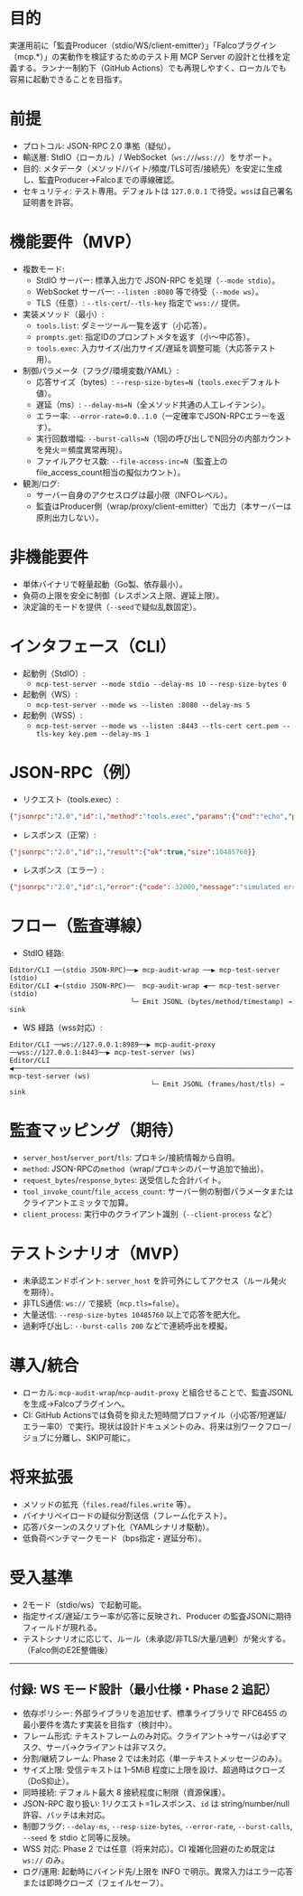 # 目的

実運用前に「監査Producer（stdio/WS/client-emitter）」「Falcoプラグイン（mcp.*）」の実動作を検証するためのテスト用 MCP Server の設計と仕様を定義する。ランナー制約下（GitHub Actions）でも再現しやすく、ローカルでも容易に起動できることを目指す。

# 前提

- プロトコル: JSON-RPC 2.0 準拠（疑似）。
- 輸送層: StdIO（ローカル）/ WebSocket（`ws://`/`wss://`）をサポート。
- 目的: メタデータ（メソッド/バイト/頻度/TLS可否/接続先）を安定に生成し、監査Producer→Falcoまでの導線確認。
- セキュリティ: テスト専用。デフォルトは `127.0.0.1` で待受。`wss`は自己署名証明書を許容。

# 機能要件（MVP）

- 複数モード:
  - StdIO サーバー: 標準入出力で JSON-RPC を処理（`--mode stdio`）。
  - WebSocket サーバー: `--listen :8080` 等で待受（`--mode ws`）。
  - TLS（任意）: `--tls-cert`/`--tls-key` 指定で `wss://` 提供。
- 実装メソッド（最小）:
  - `tools.list`: ダミーツール一覧を返す（小応答）。
  - `prompts.get`: 指定IDのプロンプトメタを返す（小～中応答）。
  - `tools.exec`: 入力サイズ/出力サイズ/遅延を調整可能（大応答テスト用）。
- 制御パラメータ（フラグ/環境変数/YAML）:
  - 応答サイズ（bytes）: `--resp-size-bytes=N`（`tools.exec`デフォルト値）。
  - 遅延（ms）: `--delay-ms=N`（全メソッド共通の人工レイテンシ）。
  - エラー率: `--error-rate=0.0..1.0`（一定確率でJSON-RPCエラーを返す）。
  - 実行回数増幅: `--burst-calls=N`（1回の呼び出しでN回分の内部カウントを発火＝頻度異常再現）。
  - ファイルアクセス数: `--file-access-inc=N`（監査上のfile_access_count相当の擬似カウント）。
- 観測/ログ:
  - サーバー自身のアクセスログは最小限（INFOレベル）。
  - 監査はProducer側（wrap/proxy/client-emitter）で出力（本サーバーは原則出力しない）。

# 非機能要件

- 単体バイナリで軽量起動（Go製、依存最小）。
- 負荷の上限を安全に制御（レスポンス上限、遅延上限）。
- 決定論的モードを提供（`--seed`で疑似乱数固定）。

# インタフェース（CLI）

- 起動例（StdIO）:
  - `mcp-test-server --mode stdio --delay-ms 10 --resp-size-bytes 0`
- 起動例（WS）:
  - `mcp-test-server --mode ws --listen :8080 --delay-ms 5`
- 起動例（WSS）:
  - `mcp-test-server --mode ws --listen :8443 --tls-cert cert.pem --tls-key key.pem --delay-ms 1`

# JSON-RPC（例）

- リクエスト（tools.exec）:
```json
{"jsonrpc":"2.0","id":1,"method":"tools.exec","params":{"cmd":"echo","payload":"..."}}
```
- レスポンス（正常）:
```json
{"jsonrpc":"2.0","id":1,"result":{"ok":true,"size":10485760}}
```
- レスポンス（エラー）:
```json
{"jsonrpc":"2.0","id":1,"error":{"code":-32000,"message":"simulated error"}}
```

# フロー（監査導線）

- StdIO 経路:
```
Editor/CLI ──(stdio JSON-RPC)──▶ mcp-audit-wrap ──▶ mcp-test-server (stdio)
Editor/CLI ◀─(stdio JSON-RPC)──  mcp-audit-wrap ◀── mcp-test-server (stdio)
                              └─ Emit JSONL (bytes/method/timestamp) → sink
```
- WS 経路（wss対応）:
```
Editor/CLI ──ws://127.0.0.1:8989──▶ mcp-audit-proxy ──wss://127.0.0.1:8443──▶ mcp-test-server (ws)
Editor/CLI ◀──────────────────────────────────────────────────────────────────────── mcp-test-server (ws)
                                   └─ Emit JSONL (frames/host/tls) → sink
```

# 監査マッピング（期待）

- `server_host`/`server_port`/`tls`: プロキシ/接続情報から自明。
- `method`: JSON-RPCの`method`（wrap/プロキシのパーサ追加で抽出）。
- `request_bytes`/`response_bytes`: 送受信した合計バイト。
- `tool_invoke_count`/`file_access_count`: サーバー側の制御パラメータまたはクライアントエミッタで加算。
- `client_process`: 実行中のクライアント識別（`--client-process` など）

# テストシナリオ（MVP）

- 未承認エンドポイント: `server_host` を許可外にしてアクセス（ルール発火を期待）。
- 非TLS通信: `ws://` で接続（`mcp.tls=false`）。
- 大量送信: `--resp-size-bytes 10485760` 以上で応答を肥大化。
- 過剰呼び出し: `--burst-calls 200` などで連続呼出を模擬。

# 導入/統合

- ローカル: `mcp-audit-wrap`/`mcp-audit-proxy` と組合せることで、監査JSONLを生成→Falcoプラグインへ。
- CI: GitHub Actionsでは負荷を抑えた短時間プロファイル（小応答/短遅延/エラー率0）で実行。現状は設計ドキュメントのみ、将来は別ワークフロー/ジョブに分離し、SKIP可能に。

# 将来拡張

- メソッドの拡充（`files.read`/`files.write` 等）。
- バイナリペイロードの疑似分割送信（フレーム化テスト）。
- 応答パターンのスクリプト化（YAMLシナリオ駆動）。
- 低負荷ベンチマークモード（bps指定・遅延分布）。

# 受入基準

- 2モード（stdio/ws）で起動可能。
- 指定サイズ/遅延/エラー率が応答に反映され、Producer の監査JSONに期待フィールドが現れる。
- テストシナリオに応じて、ルール（未承認/非TLS/大量/過剰）が発火する。（Falco側のE2E整備後）

---

## 付録: WS モード設計（最小仕様・Phase 2 追記）

- 依存ポリシー: 外部ライブラリを追加せず、標準ライブラリで RFC6455 の最小要件を満たす実装を目指す（検討中）。
- フレーム形式: テキストフレームのみ対応。クライアント→サーバは必ずマスク、サーバ→クライアントは非マスク。
- 分割/継続フレーム: Phase 2 では未対応（単一テキストメッセージのみ）。
- サイズ上限: 受信テキストは 1–5MiB 程度に上限を設け、超過時はクローズ（DoS抑止）。
- 同時接続: デフォルト最大 8 接続程度に制限（資源保護）。
- JSON-RPC 取り扱い: 1リクエスト=1レスポンス、`id` は string/number/null 許容、バッチは未対応。
- 制御フラグ: `--delay-ms`, `--resp-size-bytes`, `--error-rate`, `--burst-calls`, `--seed` を stdio と同等に反映。
- WSS 対応: Phase 2 では任意（将来対応）。CI 複雑化回避のため既定は `ws://` のみ。
- ログ/運用: 起動時にバインド先/上限を INFO で明示。異常入力はエラー応答または即時クローズ（フェイルセーフ）。
